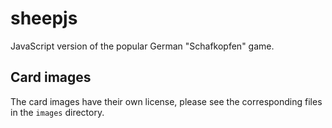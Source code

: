 # sheepjs

JavaScript version of the popular German "Schafkopfen" game.

## Card images

The card images have their own license, please see the corresponding files in the `images` directory.
